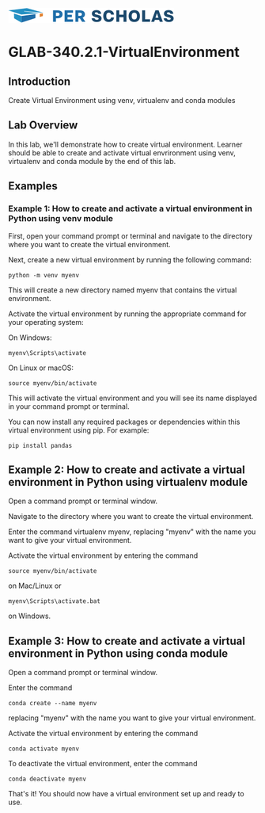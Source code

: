 [![Per Scholas](per_scholas_logo.png)](https://www.perscholas.org) 

# GLAB-340.2.1-VirtualEnvironment

## Introduction
Create Virtual Environment using venv, virtualenv and conda modules

## Lab Overview
In this lab, we'll demonstrate how to create virtual environment. Learner should be able to create and activate virtual envrironment using venv, virtualenv and conda module by the end of this lab.

## Examples
### Example 1: How to create and activate a virtual environment in Python using venv module

First, open your command prompt or terminal and navigate to the directory where you want to create the virtual environment.

Next, create a new virtual environment by running the following command:

```
python -m venv myenv
```

This will create a new directory named myenv that contains the virtual environment.

Activate the virtual environment by running the appropriate command for your operating system:

On Windows:

```
myenv\Scripts\activate
```
On Linux or macOS:
```
source myenv/bin/activate
```
This will activate the virtual environment and you will see its name displayed in your command prompt or terminal.

You can now install any required packages or dependencies within this virtual environment using pip. For example:

```
pip install pandas
```

## Example 2: How to create and activate a virtual environment in Python using virtualenv module

Open a command prompt or terminal window.

Navigate to the directory where you want to create the virtual environment.

Enter the command virtualenv myenv, replacing "myenv" with the name you want to give your virtual environment.

Activate the virtual environment by entering the command 

```
source myenv/bin/activate
```
on Mac/Linux or 

```
myenv\Scripts\activate.bat
```
on Windows.

## Example 3: How to create and activate a virtual environment in Python using conda module

Open a command prompt or terminal window.

Enter the command 

```
conda create --name myenv
```
replacing "myenv" with the name you want to give your virtual environment.


Activate the virtual environment by entering the command 
```
conda activate myenv
```

To deactivate the virtual environment, enter the command 

```
conda deactivate myenv
```

That's it! You should now have a virtual environment set up and ready to use.
